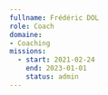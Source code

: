```yaml
---
fullname: Frédéric DOL
role: Coach
domaine: 
- Coaching
missions:
  - start: 2021-02-24
    end: 2023-01-01
    status: admin
---
```



